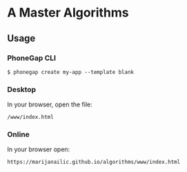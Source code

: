 
# A Master Algorithms

## Usage

### PhoneGap CLI

    $ phonegap create my-app --template blank

### Desktop

In your browser, open the file:

    /www/index.html
    
### Online
In your browser open:

    https://marijanailic.github.io/algorithms/www/index.html
